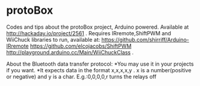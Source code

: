 protoBox
========

Codes and tips about the protoBox project, Arduino powered. Available at http://hackaday.io/project/2561 .
Requires IRremote,ShiftPWM and WiiChuck libraries to run, available at: https://github.com/shirriff/Arduino-IRremote 
https://github.com/elcojacobs/ShiftPWM 
http://playground.arduino.cc/Main/WiiChuckClass .

About the Bluetooth data transfer protocol:
*You may use it in your projects if you want.
*It expects data in the format x,x,x,x,y .
                                x is a number(positive or negative) and y is a char.
                               E.g.:0,0,0,0,r turns the relays off



